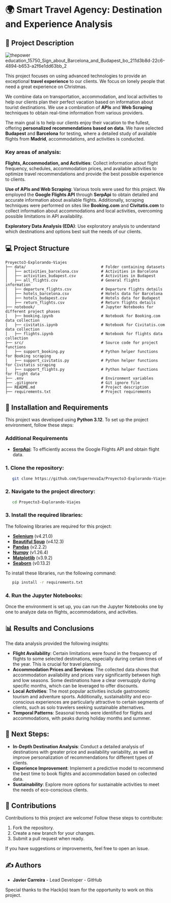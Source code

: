 # 🌍 Smart Travel Agency: Destination and Experience Analysis

## 📜 Project Description

![thepower education_15750_Sign_about_Barcelona_and_Budapest_bo_211d3b8d-22c6-4894-b653-a2f6e1dd63bb_2](https://github.com/user-attachments/assets/08fd14b5-b61a-4e1c-af3a-5914b0c397d7)

This project focuses on using advanced technologies to provide an exceptional **travel experience** to our clients. We focus on lonely people that need a great experience on Christmas.

We combine data on transportation, accommodation, and local activities to help our clients plan their perfect vacation based on information about tourist destinations. We use a combination of **APIs** and **Web Scraping** techniques to obtain real-time information from various providers.

The main goal is to help our clients enjoy their vacation to the fullest, offering **personalized recommendations based on data**. We have selected **Budapest** and **Barcelona** for testing, where a detailed study of available flights from **Madrid**, accommodations, and activities is conducted.

### Key areas of analysis:

**Flights, Accommodation, and Activities**: Collect information about flight frequency, schedules, accommodation prices, and available activities to optimize travel recommendations and provide the best possible experience to clients.

**Use of APIs and Web Scraping**: Various tools were used for this project. We employed the **Google Flights API** through **SerpApi** to obtain detailed and accurate information about available flights. Additionally, scraping techniques were performed on sites like **Booking.com** and **Civitatis.com** to collect information about accommodations and local activities, overcoming possible limitations in API availability.

**Exploratory Data Analysis (EDA)**: Use exploratory analysis to understand which destinations and options best suit the needs of our clients.

## 💻 Project Structure

```
Proyecto3-Explorando-Viajes
├── data/                                 # Folder containing datasets
│   ├── activities_barcelona.csv          # Activities in Barcelona
│   ├── activities_budapest.csv           # Activities in Budapest
│   ├── all_flights.csv                   # General flights information
│   ├── departure_flights.csv             # Departure flights details
│   ├── hotels_barcelona.csv              # Hotels data for Barcelona
│   ├── hotels_budapest.csv               # Hotels data for Budapest
│   ├── return_flights.csv                # Return flights details
├── notebook/                             # Jupyter Notebooks for different project phases
│   ├── booking.ipynb                     # Notebook for Booking.com data collection
│   ├── civitatis.ipynb                   # Notebook for Civitatis.com data collection
│   ├── flights.ipynb                     # Notebook for flights data collection
├── src/                                  # Source code for project functions
│   ├── support_booking.py                # Python helper functions for Booking scraping
│   ├── support_civitatis.py              # Python helper functions for Civitatis scraping
│   ├── support_flights.py                # Python helper functions for flight data
├── .env                                  # Environment variables
├── .gitignore                            # Git ignore file
├── README.md                             # Project description
├── requirements.txt                      # Project requirements
```

## 🔧 Installation and Requirements

This project was developed using **Python 3.12**. To set up the project environment, follow these steps:

### Additional Requirements
- **[SerpApi](https://serpapi.com/)**: To efficiently access the Google Flights API and obtain flight data.

### 1. Clone the repository:
```bash
   git clone https://github.com/SupernovaIa/Proyecto3-Explorando-Viajes
```

### 2. Navigate to the project directory:
```bash
   cd Proyecto3-Explorando-Viajes
```

### 3. Install the required libraries:
The following libraries are required for this project:

- **[Selenium](https://www.selenium.dev/documentation/en/getting_started/install_and_run/)** (v4.21.0)
- **[Beautiful Soup](https://beautiful-soup-4.readthedocs.io/en/latest/#installing-beautiful-soup)** (v4.12.3)
- **[Pandas](https://pandas.pydata.org/docs/getting_started/install.html)** (v2.2.2)
- **[Numpy](https://numpy.org/install/)** (v1.26.4)
- **[Matplotlib](https://matplotlib.org/)** (v3.9.2)
- **[Seaborn](https://seaborn.pydata.org/)** (v0.13.2)

To install these libraries, run the following command:
```bash
   pip install -r requirements.txt
```

### 4. Run the Jupyter Notebooks:
Once the environment is set up, you can run the Jupyter Notebooks one by one to analyze data on flights, accommodations, and activities.

## 📊 Results and Conclusions

The data analysis provided the following insights:

- **Flight Availability**: Certain limitations were found in the frequency of flights to some selected destinations, especially during certain times of the year. This is crucial for travel planning.
- **Accommodation Prices and Services**: The collected data shows that accommodation availability and prices vary significantly between high and low seasons. Some destinations have a clear oversupply during specific months, which can be leveraged to offer discounts.
- **Local Activities**: The most popular activities include gastronomic tourism and adventure sports. Additionally, sustainability and eco-conscious experiences are particularly attractive to certain segments of clients, such as solo travelers seeking sustainable alternatives.
- **Temporal Patterns**: Seasonal trends were identified for flights and accommodations, with peaks during holiday months and summer.

## 🔄 Next Steps:
- **In-Depth Destination Analysis**: Conduct a detailed analysis of destinations with greater price and availability variability, as well as improve personalization of recommendations for different types of clients.
- **Experience Improvement**: Implement a predictive model to recommend the best time to book flights and accommodation based on collected data.
- **Sustainability**: Explore more options for sustainable activities to meet the needs of eco-conscious clients.

## 🤝 Contributions

Contributions to this project are welcome! Follow these steps to contribute:

1. Fork the repository.
2. Create a new branch for your changes.
3. Submit a pull request when ready.

If you have suggestions or improvements, feel free to open an issue.

## ✍️ Authors
- **Javier Carreira** - Lead Developer - GitHub

Special thanks to the Hack(io) team for the opportunity to work on this project.